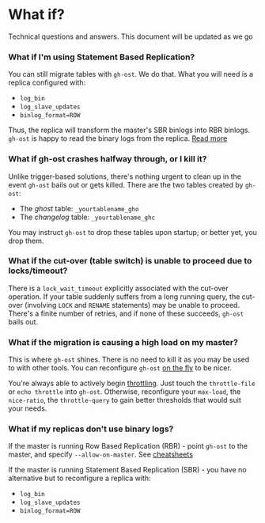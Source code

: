 # What if?

Technical questions and answers. This document will be updated as we go

### What if I'm using Statement Based Replication?

You can still migrate tables with `gh-ost`. We do that. What you will need is a replica configured with:

- `log_bin`
- `log_slave_updates`
- `binlog_format=ROW`

Thus, the replica will transform the master's SBR binlogs into RBR binlogs. `gh-ost` is happy to read the binary logs from the replica. [Read more](migrating-with-sbr.md)

### What if gh-ost crashes halfway through, or I kill it?

Unlike trigger-based solutions, there's nothing urgent to clean up in the event `gh-ost` bails out or gets killed. There are the two tables created by `gh-ost`:

- The _ghost_ table: `_yourtablename_gho`
- The _changelog_ table: `_yourtablename_ghc`

You may instruct `gh-ost` to drop these tables upon startup; or better yet, you drop them.

### What if the cut-over (table switch) is unable to proceed due to locks/timeout?

There is a `lock_wait_timeout` explicitly associated with the cut-over operation. If your table suddenly suffers from a long running query, the cut-over (involving `LOCK` and `RENAME` statements) may be unable to proceed. There's a finite number of retries, and if none of these succeeds, `gh-ost` bails out.

### What if the migration is causing a high load on my master?

This is where `gh-ost` shines. There is no need to kill it as you may be used to with other tools. You can reconfigure `gh-ost` [on the fly](https://github.com/github/gh-ost/blob/master/doc/interactive-commands.md) to be nicer.

You're always able to actively begin [throttling](throttle.md). Just touch the `throttle-file` or `echo throttle` into `gh-ost`. Otherwise, reconfigure your `max-load`, the `nice-ratio`, the `throttle-query` to gain better thresholds that would suit your needs.

### What if my replicas don't use binary logs?

If the master is running Row Based Replication (RBR) - point `gh-ost` to the master, and specify `--allow-on-master`. See [cheatsheets](cheatsheet.md)

If the master is running Statement Based Replication (SBR) - you have no alternative but to reconfigure a replica with:

- `log_bin`
- `log_slave_updates`
- `binlog_format=ROW`
